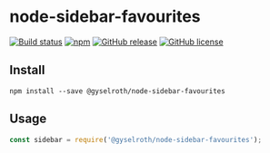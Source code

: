 # node-sidebar-favourites

[![Build status](https://ci.appveyor.com/api/projects/status/iikdg1nngoc1272j?svg=true)](https://ci.appveyor.com/project/raffis/node-sidebar-favourites)
[![npm](https://img.shields.io/npm/v/@gyselroth/node-sidebar-favourites.svg)](https://www.npmjs.com/package/@gyselroth/node-sidebar-favourites)
[![GitHub release](https://img.shields.io/github/release/gyselroth/node-sidebar-favourites.svg)](https://github.com/gyselroth/node-sidebar-favourites/releases)
[![GitHub license](https://img.shields.io/badge/license-MIT-blue.svg)](https://raw.githubusercontent.com/gyselroth/node-sidebar-favourites/master/LICENSE)

## Install
```
npm install --save @gyselroth/node-sidebar-favourites
```

## Usage

```javascript
const sidebar = require('@gyselroth/node-sidebar-favourites');
````
